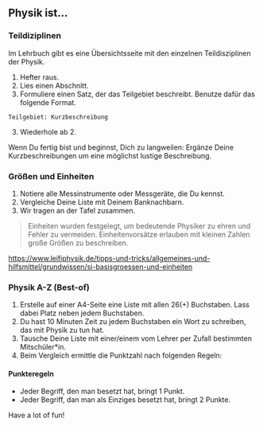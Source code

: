 ## Physik ist...

### Teildiziplinen

Im Lehrbuch gibt es eine Übersichtsseite mit den einzelnen Teildisziplinen der Physik.

1. Hefter raus.
2. Lies einen Abschnitt.
2. Formuliere einen Satz, der das Teilgebiet beschreibt. Benutze dafür das folgende Format.
~~~
Teilgebiet: Kurzbeschreibung
~~~
3. Wiederhole ab 2.

Wenn Du fertig bist und beginnst, Dich zu langweilen: Ergänze Deine Kurzbeschreibungen um eine möglichst lustige Beschreibung.

### Größen und Einheiten

1. Notiere alle Messinstrumente oder Messgeräte, die Du kennst.
2. Vergleiche Deine Liste mit Deinem Banknachbarn.
3. Wir tragen an der Tafel zusammen.

> Einheiten wurden festgelegt, um bedeutende Physiker zu ehren und Fehler zu vermeiden.
> Einheitenvorsätze erlauben mit kleinen Zahlen große Größen zu beschreiben.

https://www.leifiphysik.de/tipps-und-tricks/allgemeines-und-hilfsmittel/grundwissen/si-basisgroessen-und-einheiten

### Physik A-Z (Best-of)

1. Erstelle auf einer A4-Seite eine Liste mit allen 26(+) Buchstaben. Lass dabei Platz neben jedem Buchstaben.
2. Du hast 10 Minuten Zeit zu jedem Buchstaben ein Wort zu schreiben, das mit Physik zu tun hat.
3. Tausche Deine Liste mit einer/einem vom Lehrer per Zufall bestimmten Mitschüler*in.
4. Beim Vergleich ermittle die Punktzahl nach folgenden Regeln:

#### Punkteregeln

- Jeder Begriff, den man besetzt hat, bringt 1 Punkt.
- Jeder Begriff, dan man als Einziges besetzt hat, bringt 2 Punkte.


Have a lot of fun!

